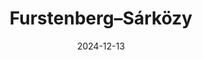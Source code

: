 ---
title: Furstenberg&ndash;S&#xe1;rk&#xf6;zy
date: 2024-12-13
status:
notes: 12-13-24-reading.pdf
arxiv: 
slides: 
code:
site:
paper: Based on a paper of Green and Sawhney (<a href="https://arxiv.org/abs/2411.17448" target="_blank">link</a>).
presenters: Dima Zakharov
series: Reading Group 
---